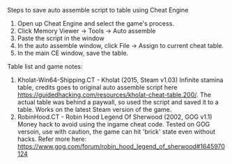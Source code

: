 Steps to save auto assemble script to table using Cheat Engine

1. Open up Cheat Engine and select the game's process. 
2. Click Memory Viewer -> Tools -> Auto assemble
3. Paste the script in the window
4. In the auto assemble window, click File -> Assign to current cheat table. 
5. In the main CE window, save the table. 

Table list and game notes:
1. Kholat-Win64-Shipping.CT - Kholat (2015, Steam v1.03) Infinite stamina table, credits goes to original auto assemble script here 
https://guidedhacking.com/resources/kholat-cheat-table.200/. The actual table was behind a paywall, so used the script and saved it to a table.
Works on the latest Steam version of the game. 
2. RobinHood.CT - Robin Hood Legend Of Sherwood (2002, GOG v1.1) Money hack to avoid using the ingame cheat code. Tested on GOG versoin, use with caution, the game can hit 'brick' state even without hacks. Refer more here: https://www.gog.com/forum/robin_hood_legend_of_sherwood#1645970124
